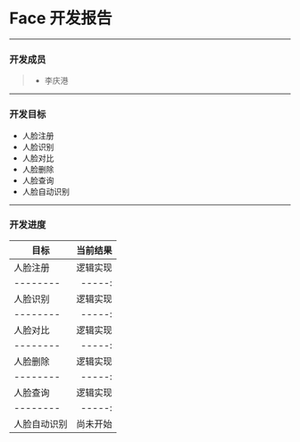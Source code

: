 # Face 开发报告
-------


### 开发成员
> * 李庆港

-------


### 开发目标
-   人脸注册
-   人脸识别
-   人脸对比
-   人脸删除
-   人脸查询
-   人脸自动识别
-----
### 开发进度


| 目标     | 当前结果 |  
| --------   | -----:  | 
|   人脸注册 |  逻辑实现 |      
| --------   | -----:  | 
|   人脸识别 |  逻辑实现 | 
| --------   | -----:  | 
|   人脸对比 |  逻辑实现 | 
| --------   | -----:  | 
|   人脸删除 |  逻辑实现 | 
| --------   | -----:  | 
|   人脸查询 |  逻辑实现 | 
| --------   | -----:  | 
|   人脸自动识别 |  尚未开始 | 
